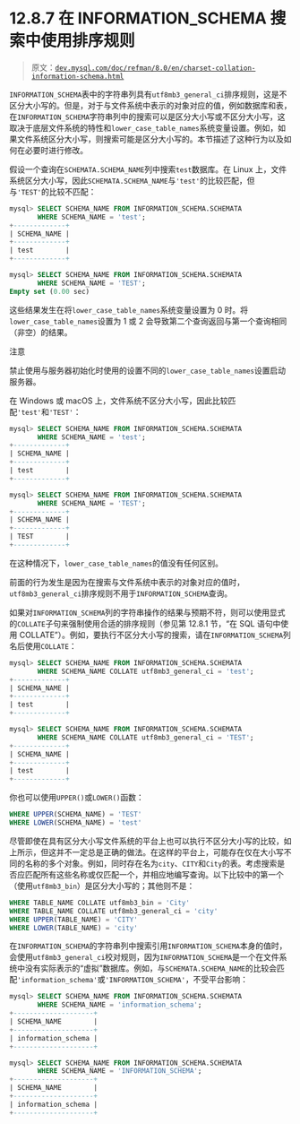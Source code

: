 # 12.8.7 在 INFORMATION_SCHEMA 搜索中使用排序规则

> 原文：[`dev.mysql.com/doc/refman/8.0/en/charset-collation-information-schema.html`](https://dev.mysql.com/doc/refman/8.0/en/charset-collation-information-schema.html)

`INFORMATION_SCHEMA`表中的字符串列具有`utf8mb3_general_ci`排序规则，这是不区分大小写的。但是，对于与文件系统中表示的对象对应的值，例如数据库和表，在`INFORMATION_SCHEMA`字符串列中的搜索可以是区分大小写或不区分大小写，这取决于底层文件系统的特性和`lower_case_table_names`系统变量设置。例如，如果文件系统区分大小写，则搜索可能是区分大小写的。本节描述了这种行为以及如何在必要时进行修改。

假设一个查询在`SCHEMATA.SCHEMA_NAME`列中搜索`test`数据库。在 Linux 上，文件系统区分大小写，因此`SCHEMATA.SCHEMA_NAME`与`'test'`的比较匹配，但与`'TEST'`的比较不匹配：

```sql
mysql> SELECT SCHEMA_NAME FROM INFORMATION_SCHEMA.SCHEMATA
       WHERE SCHEMA_NAME = 'test';
+-------------+
| SCHEMA_NAME |
+-------------+
| test        |
+-------------+

mysql> SELECT SCHEMA_NAME FROM INFORMATION_SCHEMA.SCHEMATA
       WHERE SCHEMA_NAME = 'TEST';
Empty set (0.00 sec)
```

这些结果发生在将`lower_case_table_names`系统变量设置为 0 时。将`lower_case_table_names`设置为 1 或 2 会导致第二个查询返回与第一个查询相同（非空）的结果。

注意

禁止使用与服务器初始化时使用的设置不同的`lower_case_table_names`设置启动服务器。

在 Windows 或 macOS 上，文件系统不区分大小写，因此比较匹配`'test'`和`'TEST'`：

```sql
mysql> SELECT SCHEMA_NAME FROM INFORMATION_SCHEMA.SCHEMATA
       WHERE SCHEMA_NAME = 'test';
+-------------+
| SCHEMA_NAME |
+-------------+
| test        |
+-------------+

mysql> SELECT SCHEMA_NAME FROM INFORMATION_SCHEMA.SCHEMATA
       WHERE SCHEMA_NAME = 'TEST';
+-------------+
| SCHEMA_NAME |
+-------------+
| TEST        |
+-------------+
```

在这种情况下，`lower_case_table_names`的值没有任何区别。

前面的行为发生是因为在搜索与文件系统中表示的对象对应的值时，`utf8mb3_general_ci`排序规则不用于`INFORMATION_SCHEMA`查询。

如果对`INFORMATION_SCHEMA`列的字符串操作的结果与预期不符，则可以使用显式的`COLLATE`子句来强制使用合适的排序规则（参见第 12.8.1 节，“在 SQL 语句中使用 COLLATE”）。例如，要执行不区分大小写的搜索，请在`INFORMATION_SCHEMA`列名后使用`COLLATE`：

```sql
mysql> SELECT SCHEMA_NAME FROM INFORMATION_SCHEMA.SCHEMATA
       WHERE SCHEMA_NAME COLLATE utf8mb3_general_ci = 'test';
+-------------+
| SCHEMA_NAME |
+-------------+
| test        |
+-------------+

mysql> SELECT SCHEMA_NAME FROM INFORMATION_SCHEMA.SCHEMATA
       WHERE SCHEMA_NAME COLLATE utf8mb3_general_ci = 'TEST';
+-------------+
| SCHEMA_NAME |
+-------------+
| test        |
+-------------+
```

你也可以使用`UPPER()`或`LOWER()`函数：

```sql
WHERE UPPER(SCHEMA_NAME) = 'TEST'
WHERE LOWER(SCHEMA_NAME) = 'test'
```

尽管即使在具有区分大小写文件系统的平台上也可以执行不区分大小写的比较，如上所示，但这并不一定总是正确的做法。在这样的平台上，可能存在仅在大小写不同的名称的多个对象。例如，同时存在名为`city`、`CITY`和`City`的表。考虑搜索是否应匹配所有这些名称或仅匹配一个，并相应地编写查询。以下比较中的第一个（使用`utf8mb3_bin`）是区分大小写的；其他则不是：

```sql
WHERE TABLE_NAME COLLATE utf8mb3_bin = 'City'
WHERE TABLE_NAME COLLATE utf8mb3_general_ci = 'city'
WHERE UPPER(TABLE_NAME) = 'CITY'
WHERE LOWER(TABLE_NAME) = 'city'
```

在`INFORMATION_SCHEMA`的字符串列中搜索引用`INFORMATION_SCHEMA`本身的值时，会使用`utf8mb3_general_ci`校对规则，因为`INFORMATION_SCHEMA`是一个在文件系统中没有实际表示的“虚拟”数据库。例如，与`SCHEMATA.SCHEMA_NAME`的比较会匹配`'information_schema'`或`'INFORMATION_SCHEMA'`，不受平台影响：

```sql
mysql> SELECT SCHEMA_NAME FROM INFORMATION_SCHEMA.SCHEMATA
       WHERE SCHEMA_NAME = 'information_schema';
+--------------------+
| SCHEMA_NAME        |
+--------------------+
| information_schema |
+--------------------+

mysql> SELECT SCHEMA_NAME FROM INFORMATION_SCHEMA.SCHEMATA
       WHERE SCHEMA_NAME = 'INFORMATION_SCHEMA';
+--------------------+
| SCHEMA_NAME        |
+--------------------+
| information_schema |
+--------------------+
```
